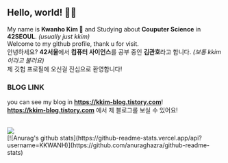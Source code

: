 ## Hello, world! 🖐🏻
My name is **Kwanho Kim 🎹** and Studying about **Couputer Science** in **42SEOUL**. *(usually just kkim)*  
Welcome to my github profile, thank u for visit.  
안녕하세요? **42서울**에서 **컴퓨터 사이언스**를 공부 중인 **김관호**라고 합니다. *(보통 kkim이라고 불러요)*  
제 깃헙 프로필에 오신걸 진심으로 환영합니다!  

### BLOG LINK
you can see my blog in **https://kkim-blog.tistory.com**!  
**https://kkim-blog.tistory.com** 에서 제 블로그롤 보실 수 있어요!

<br>
<a href="https://hits.seeyoufarm.com"><img src="https://hits.seeyoufarm.com/api/count/incr/badge.svg?url=https%3A%2F%2Fgithub.com%2FKKWANH&count_bg=%2379C83D&title_bg=%23555555&icon=&icon_color=%23E7E7E7&title=Hits&edge_flat=false"/></a>
<br>
  [![Anurag's github stats](https://github-readme-stats.vercel.app/api?username=KKWANH)](https://github.com/anuraghazra/github-readme-stats)


